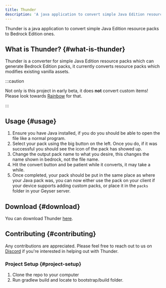 ```yaml
---
title: Thunder
description: 'A java application to convert simple Java Edition resource packs to Bedrock Edition ones.'
---
```


Thunder is a java application to convert simple Java Edition resource packs to Bedrock Edition ones.

## What is Thunder? {#what-is-thunder}

Thunder is a converter for simple Java Edition resource packs which can generate Bedrock Edition packs, it currently converts resource packs which modifies existing vanilla assets.

:::caution

Not only is this project in early beta, it does **not** convert custom items! Please look towards [Rainbow](/wiki/other/rainbow) for that.

:::

## Usage {#usage}

1. Ensure you have Java installed, if you do you should be able to open the file like a normal program.
2. Select your pack using the big button on the left. Once you do, if it was successful you should see the icon of the pack has showed up.
3. Change the output pack name to what you desire, this changes the name shown in bedrock, not the file name.
4. Hit the convert button and be patient while it converts, it may take a while.
5. Once completed, your pack should be put in the same place as where your Java pack was, you can now either use the pack on your client if your device supports adding custom packs, or place it in the `packs` folder in your Geyser server.

## Download {#download} 

You can download Thunder [here](/download/?project=other-projects&thunder=expanded).

## Contributing {#contributing}

Any contributions are appreciated. Please feel free to reach out to us on [Discord](https://discord.gg/geysermc) if
you're interested in helping out with Thunder.

### Project Setup {#project-setup}

1. Clone the repo to your computer
2. Run gradlew build and locate to bootstrap/build folder.
